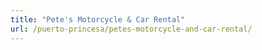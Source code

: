 ```yaml
---
title: "Pete's Motorcycle & Car Rental"
url: /puerto-princesa/petes-motorcycle-and-car-rental/
---
```

